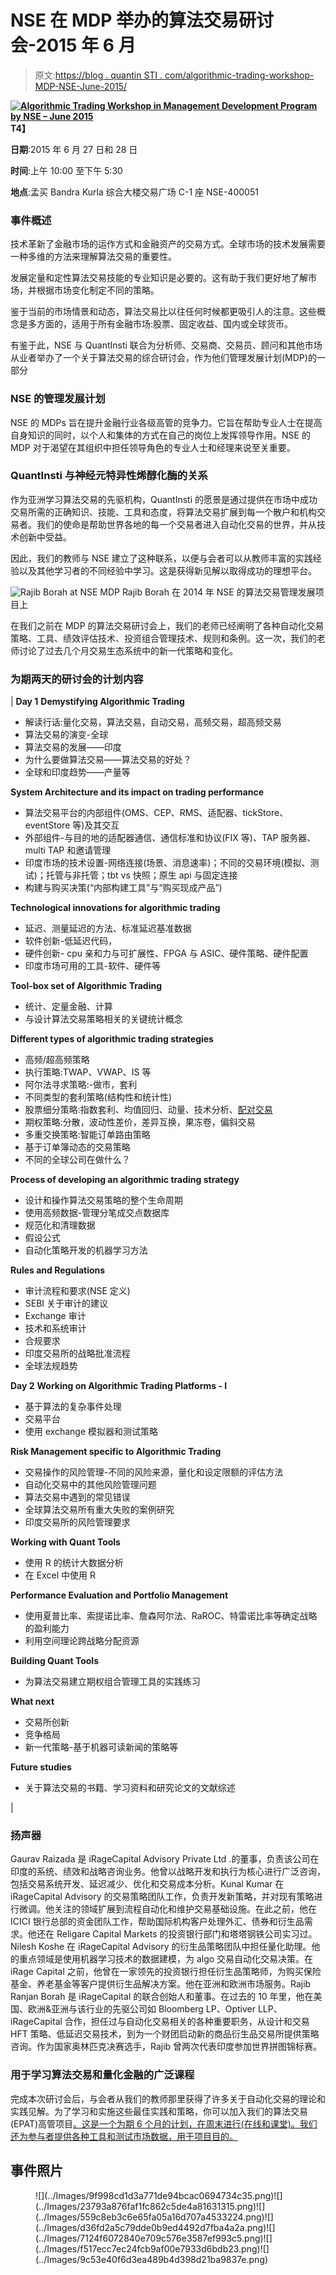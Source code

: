 # NSE 在 MDP 举办的算法交易研讨会-2015 年 6 月

> 原文:[https://blog . quantin STI . com/algorithmic-trading-workshop-MDP-NSE-June-2015/](https://blog.quantinsti.com/algorithmic-trading-workshop-mdp-nse-june-2015/)

**[![Algorithmic Trading Workshop in Management Development Program by NSE – June 2015](../Images/d6cc20cbe4ed9922b02648f2bbb99867.png)](http://www.nseindia.com/education/content/MUM_270615.pdf)T4】**

**日期**:2015 年 6 月 27 日和 28 日

**时间**:上午 10:00 至下午 5:30

**地点**:孟买 Bandra Kurla 综合大楼交易广场 C-1 座 NSE-400051

### **事件概述**

技术革新了金融市场的运作方式和金融资产的交易方式。全球市场的技术发展需要一种多维的方法来理解算法交易的重要性。

发展定量和定性算法交易技能的专业知识是必要的。这有助于我们更好地了解市场，并根据市场变化制定不同的策略。

鉴于当前的市场情景和动态，算法交易比以往任何时候都更吸引人的注意。这些概念是多方面的，适用于所有金融市场:股票、固定收益、国内或全球货币。

有鉴于此，NSE 与 QuantInsti 联合为分析师、交易商、交易员、顾问和其他市场从业者举办了一个关于算法交易的综合研讨会，作为他们管理发展计划(MDP)的一部分

### **NSE 的管理发展计划**

NSE 的 MDPs 旨在提升金融行业各级高管的竞争力。它旨在帮助专业人士在提高自身知识的同时，以个人和集体的方式在自己的岗位上发挥领导作用。NSE 的 MDP 对于渴望在其组织中担任领导角色的专业人士和经理来说至关重要。

### **QuantInsti 与神经元特异性烯醇化酶的关系**

作为亚洲学习算法交易的先驱机构，QuantInsti 的愿景是通过提供在市场中成功交易所需的正确知识、技能、工具和态度，将算法交易扩展到每一个散户和机构交易者。我们的使命是帮助世界各地的每一个交易者进入自动化交易的世界，并从技术创新中受益。

因此，我们的教师与 NSE 建立了这种联系，以便与会者可以从教师丰富的实践经验以及其他学习者的不同经验中学习。这是获得新见解以取得成功的理想平台。

![Rajib Borah at NSE MDP](../Images/3d1c4f05415c2a1f410d8909328aa7e9.png) Rajib Borah 在 2014 年 NSE 的算法交易管理发展项目上

在我们之前在 MDP 的算法交易研讨会上，我们的老师已经阐明了各种自动化交易策略、工具、绩效评估技术、投资组合管理技术、规则和条例。这一次，我们的老师讨论了过去几个月交易生态系统中的新一代策略和变化。

### **为期两天的研讨会的计划内容**

| **Day 1** **Demystifying Algorithmic Trading**

*   解读行话:量化交易，算法交易，自动交易，高频交易，超高频交易
*   算法交易的演变-全球
*   算法交易的发展——印度
*   为什么要做算法交易——算法交易的好处？
*   全球和印度趋势——产量等

**System Architecture and its impact on trading performance**

*   算法交易平台的内部组件(OMS、CEP、RMS、适配器、tickStore、eventStore 等)及其交互
*   外部组件-与目的地的适配器通信、通信标准和协议(FIX 等)、TAP 服务器、multi TAP 和邀请管理
*   印度市场的技术设置-网络连接(场景、消息速率)；不同的交易环境(模拟、测试)；托管与非托管；tbt vs 快照；原生 api 与固定连接
*   构建与购买决策(“内部构建工具”与“购买现成产品”)

**Technological innovations for algorithmic trading**

*   延迟、测量延迟的方法、标准延迟基准数据
*   软件创新-低延迟代码，
*   硬件创新- cpu 亲和力与可扩展性、FPGA 与 ASIC、硬件策略、硬件配置
*   印度市场可用的工具-软件、硬件等

**Tool-box set of Algorithmic Trading**

*   统计、定量金融、计算
*   与设计算法交易策略相关的关键统计概念

**Different types of algorithmic trading strategies**

*   高频/超高频策略
*   执行策略:TWAP、VWAP、IS 等
*   阿尔法寻求策略:-做市，套利
*   不同类型的套利策略(结构性和统计性)
*   股票细分策略:指数套利、均值回归、动量、技术分析、[配对交易](https://blog.quantinsti.com/pair-trading-strategy-excel-model/)
*   期权策略:分散，波动性差价，差异互换，果冻卷，偏斜交易
*   多重交换策略:智能订单路由策略
*   基于订单簿动态的交易策略
*   不同的全球公司在做什么？

**Process of developing an algorithmic trading strategy**

*   设计和操作算法交易策略的整个生命周期
*   使用高频数据-管理分笔成交点数据库
*   规范化和清理数据
*   假设公式
*   自动化策略开发的机器学习方法

**Rules and Regulations**

*   审计流程和要求(NSE 定义)
*   SEBI 关于审计的建议
*   Exchange 审计
*   技术和系统审计
*   合规要求
*   印度交易所的战略批准流程
*   全球法规趋势

**Day 2** **Working on Algorithmic Trading Platforms - I**

*   基于算法的复杂事件处理
*   交易平台
*   使用 exchange 模拟器和测试策略

**Risk Management specific to Algorithmic Trading**

*   交易操作的风险管理-不同的风险来源，量化和设定限额的评估方法
*   自动化交易中的其他风险管理问题
*   算法交易中遇到的常见错误
*   全球算法交易所有重大失败的案例研究
*   印度交易所的风险管理要求

**Working with Quant Tools**

*   使用 R 的统计大数据分析
*   在 Excel 中使用 R

**Performance Evaluation and Portfolio Management**

*   使用夏普比率、索提诺比率、詹森阿尔法、RaROC、特雷诺比率等确定战略的盈利能力
*   利用空间理论跨战略分配资源

**Building Quant Tools**

*   为算法交易建立期权组合管理工具的实践练习

**What next**

*   交易所创新
*   竞争格局
*   新一代策略-基于机器可读新闻的策略等

**Future studies**

*   关于算法交易的书籍、学习资料和研究论文的文献综述

 |

### **扬声器**

Gaurav Raizada 是 iRageCapital Advisory Private Ltd .的董事，负责该公司在印度的系统、绩效和战略咨询业务。他曾以战略开发和执行为核心进行广泛咨询，包括交易系统开发、延迟减少、优化和交易成本分析。Kunal Kumar 在 iRageCapital Advisory 的交易策略团队工作，负责开发新策略，并对现有策略进行微调。他关注的领域扩展到流程自动化和维护交易基础设施。在此之前，他在 ICICI 银行总部的资金团队工作，帮助国际机构客户处理外汇、债券和衍生品需求。他还在 Religare Capital Markets 的投资银行部门和塔塔钢铁公司实习过。Nilesh Koshe 在 iRageCapital Advisory 的衍生品策略团队中担任量化助理。他的重点领域是使用机器学习技术的数据建模，为 algo 交易自动化交易决策。在 iRage Capital 之前，他曾在一家领先的投资银行担任衍生品策略师，为购买保险基金、养老基金等客户提供衍生品解决方案。他在亚洲和欧洲市场服务。Rajib Ranjan Borah 是 iRageCapital 的联合创始人和董事。在过去的 10 年里，他在美国、欧洲&亚洲与该行业的先驱公司如 Bloomberg LP、Optiver LLP、iRageCapital 合作，担任过与自动化交易相关的各种重要职务，从设计和交易 HFT 策略、低延迟交易技术，到为一个财团启动新的商品衍生品交易所提供策略咨询。作为国家奥林匹克决赛选手，Rajib 曾两次代表印度参加世界拼图锦标赛。

### **用于学习算法交易和量化金融的广泛课程**

完成本次研讨会后，与会者从我们的教师那里获得了许多关于自动化交易的理论和实践见解。为了学习和实施这些最佳实践和策略，你可以加入我们的算法交易 (EPAT)高管项目[。这是一个为期 6 个月的计划，在周末进行(在线和课堂)。我们还为参与者提供各种工具和测试市场数据，用于项目目的。](https://www.quantinsti.com/courses/epat/)

## **事件照片**

<figure class="kg-card kg-gallery-card kg-width-wide">![](../Images/9f998cd1d3a771de94bcac0694734c35.png)![](../Images/23793a876faf1fc862c5de4a81631315.png)![](../Images/559c8eb3c6e65fa05a16d707a4533224.png)![](../Images/d36fd2a5c79dde0b9ed4492d7fba4a2a.png)![](../Images/7124f6072840e709c576e3587ef993c5.png)![](../Images/f517ecc7ec24fcb9af00e7933d6bdb23.png)![](../Images/9c53e40f6d3ea489b4d398d21ba9837e.png)</figure>